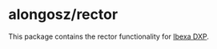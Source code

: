 # alongosz/rector

This package contains the rector functionality for [Ibexa DXP](https://ibexa.co).
